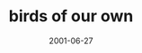 ---
layout: base.njk
title : 'birds of our own' 
view_title : 'birds of our own' 
year : '2001' 
date : '2001-06-27' 
img_file : '/drawing/birdsofourown.png' 
html_file : 'birdsofourown' 
next_html : 'inmystomach.html' 
year_order : '125' 
permalink : "title/{{html_file}}.html"
---